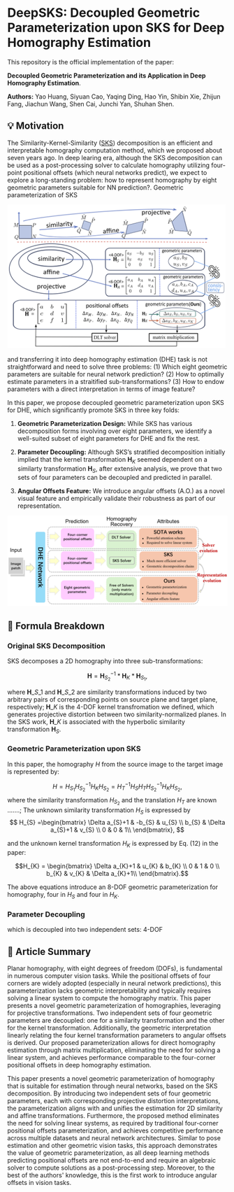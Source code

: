 # DeepSKS: Decoupled Geometric Parameterization upon SKS for Deep Homography Estimation

This repository is the official implementation of the paper: 

**Decoupled Geometric Parameterization and its Application in Deep Homography Estimation**.

__Authors:__ Yao Huang, Siyuan Cao, Yaqing Ding, Hao Yin, Shibin Xie, Zhijun Fang, Jiachun Wang, Shen Cai, Junchi Yan, Shuhan Shen.

<!-- **Links:**  [[Paper]](https://arxiv.org/pdf/2402.18008) -->

## 💡 Motivation

The Similarity-Kernel-Similarity ([SKS](http://www.cscvlab.com/research/SKS-Homography/)) decomposition is an efficient and interpretable homography computation method, which we proposed about seven years ago. In deep learing era, although the SKS decomposition can be used as a post-processing solver to calculate homography utilizing four-point positional offsets (which neural networks predict), we expect to explore a long-standing problem: how to represent homography by eight geometric parameters suitable for NN prediction?. Geometric parameterization of SKS

<!-- ![alt text](figs/hierarchicalTrans.png){:style="width:500px;"} -->
<img src="figs/hierarchicalTrans.png" alt="Description" width="500">

and transferring it into deep homography estimation (DHE) task is not straightforward and need to solve three problems: (1) Which eight geometric parameters are suitable for neural network prediction? (2) How to optimally estimate parameters in a straitified sub-transformations? (3) How to endow parameters with a direct interpretation in terms of image feature?   

In this paper, we propose decoupled geometric parameterization upon SKS for DHE, which significantly promote SKS in three key folds:

1. **Geometric Parameterization Design:** While SKS has various decomposition forms involving over eight parameters, we identify a well-suited subset of eight parameters for DHE and fix the rest.

2. **Parameter Decoupling:** Although SKS’s stratified decomposition initially implied that the kernel transformation $\mathbf{H}_K$ seemed dependent on a similarty transformation $\mathbf{H}_S$, after extensive analysis, we prove that two sets of four parameters can be decoupled and predicted in parallel.

3. **Angular Offsets Feature:** We introduce angular offsets (A.O.) as a novel visual feature and empirically validate their robustness as part of our representation.

![alt text](figs/comparison.png)

## 🔬 Formula Breakdown

### Original SKS Decomposition
SKS decomposes a 2D homography into three sub-transformations: 
```math
\mathbf{H}=\mathbf{H}_{S_2}^{-1}*\mathbf{H}_{K}*\mathbf{H}_{S_1},
```
where $\mathbf{H}\_{S\_1}$ and $\mathbf{H}\_{S\_2}$ are similarity transformations induced by two arbitrary pairs of corresponding points on source plane and target plane, respectively; $\mathbf{H}\_{K}$ is the 4-DOF kernel transfromation we defined, which generates projective distortion between two similarity-normalized planes. In the SKS work, $\mathbf{H}\_{K}$ is associated with the hyperbolic similarity transformation $\mathbf{H}_{S}$.

### Geometric Parameterization upon SKS

In this paper, the homography $H$ from the source image to the target image is represented by:

$$H = H_{S_{1}}H_{S_{2}}^{-1}H_{K}H_{S_{2}} = H_{T}^{-1}H_{S}H_{T}H_{S_{2}}^{-1}H_{K}H_{S_{2}},$$
where the similarity transformation $H_{S_{2}}$ and the translation $H_{T}$ are known .......; The unknown similarity transformation $H_{S}$ is expressed by 
$$
H_{S} =\begin{bmatrix} 
\Delta a_{S}+1 & -b_{S} & u_{S} \\
b_{S} & \Delta a_{S}+1 & v_{S} \\
0 & 0 & 1\\
\end{bmatrix},
$$

and the unknown kernel transformation $H_{K}$ is expressed by Eq. (12) in the paper:

$$H_{K} = \begin{bmatrix} 
\Delta a_{K}+1 & u_{K} & b_{K} \\ 
0 & 1 & 0 \\ 
b_{K} & v_{K} & \Delta a_{K}+1\\ 
\end{bmatrix}.$$

The above equations introduce an 8-DOF geometric parameterization for homography, four in $H_{S}$ and four in $H_{K}$.

### Parameter Decoupling
which is decoupled into two independent sets: 4-DOF

## 📜 Article Summary


Planar homography, with eight degrees of freedom (DOFs), is fundamental in numerous computer vision tasks. While the positional offsets of four corners are widely adopted (especially in neural 
network predictions), this parameterization lacks geometric interpretability and typically requires solving a linear system to compute the homography matrix. This paper presents a novel geometric parameterization of homographies, leveraging  for projective transformations. Two independent sets of four geometric parameters are decoupled: one for a similarity transformation and the other for the kernel transformation. Additionally, the geometric interpretation linearly relating the four kernel transformation parameters to angular offsets is derived. Our proposed parameterization allows for direct homography estimation through matrix multiplication, eliminating the need for solving a linear system, and achieves performance comparable to the four-corner positional offsets in deep homography estimation.

This paper presents a novel geometric parameterization of homography that is suitable for estimation through neural networks, based on the SKS decomposition. By introducing two independent sets of four geometric parameters, each with corresponding projective distortion interpretations, the parameterization aligns with and unifies the estimation for 2D similarity and affine transformations. Furthermore, the proposed method eliminates the need for solving linear systems, as required by traditional four-corner positional offsets parameterization, and achieves competitive performance across multiple datasets and neural network architectures. Similar to pose estimation and other geometric vision tasks, this approach demonstrates the value of geometric parameterization, as all deep learning methods predicting positional offsets are not end-to-end and require an algebraic solver to compute solutions as a post-processing step. Moreover, to the best of the authors' knowledge, this is the first work to introduce angular offsets in vision tasks.
